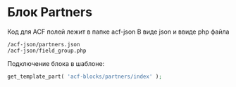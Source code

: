 # Блок Partners

Код для ACF полей лежит в папке acf-json
В виде json и ввиде php файла
```
/acf-json/partners.json
/acf-json/field_group.php
```
Подключение блока в шаблоне:
```php
get_template_part( 'acf-blocks/partners/index' );
```
